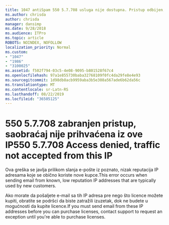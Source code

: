 ```yaml
---
title: 1047 antiSpam 550 5.7.708 usluga nije dostupna. Pristup odbijen, saobraćaj nije prihvaćena iz ove IP
ms.author: chrisda
author: chrisda
manager: dansimp
ms.date: 9/28/2018
ms.audience: ITPro
ms.topic: article
ROBOTS: NOINDEX, NOFOLLOW
localization_priority: Normal
ms.custom:
- "1047"
- "1986"
- "3100025"
ms.assetid: f502f794-03c5-4e08-9095-b801528f67c4
ms.openlocfilehash: 97a1e855730baba32768109f0fc4da29fe8e4e93
ms.sourcegitcommit: 1d98db8acb9959aba3b5e308a567ade6b62da56c
ms.translationtype: MT
ms.contentlocale: sr-Latn-RS
ms.lasthandoff: 08/22/2019
ms.locfileid: "36505125"
---
```

# <a name="550-57708-access-denied-traffic-not-accepted-from-this-ip"></a><span data-ttu-id="4af35-103">550 5.7.708 zabranjen pristup, saobraćaj nije prihvaćena iz ove IP</span><span class="sxs-lookup"><span data-stu-id="4af35-103">550 5.7.708 Access denied, traffic not accepted from this IP</span></span>

<span data-ttu-id="4af35-104">Ova greška se javlja prilikom slanja e-pošte iz poznato, nizak reputacija IP adresama koje se obično koriste nove kupce.</span><span class="sxs-lookup"><span data-stu-id="4af35-104">This error occurs when sending email from known, low reputation IP addresses that are typically used by new customers.</span></span>

<span data-ttu-id="4af35-105">Ako morate da pošaljete e-mail sa tih IP adresa pre nego što licence možete kupiti, obratite se podršci da biste zatražili izuzetak, dok ne budete u mogućnosti da kupite licence.</span><span class="sxs-lookup"><span data-stu-id="4af35-105">If you must send email from these IP addresses before you can purchase licenses, contact support to request an exception until you're able to purchase licenses.</span></span>
